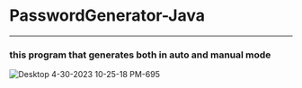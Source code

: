 # PasswordGenerator-Java
**************
### this program that generates both in auto and manual mode 
![Desktop 4-30-2023 10-25-18 PM-695](https://user-images.githubusercontent.com/112899493/235372590-f0464954-a0b3-4a6f-9b3b-afc78e332fde.png)

